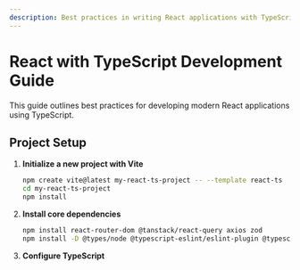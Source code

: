 ```yaml
---
description: Best practices in writing React applications with TypeScript
---
```


# React with TypeScript Development Guide

This guide outlines best practices for developing modern React applications using TypeScript.

## Project Setup

1. **Initialize a new project with Vite**
   ```bash
   npm create vite@latest my-react-ts-project -- --template react-ts
   cd my-react-ts-project
   npm install
   ```

2. **Install core dependencies**
   ```bash
   npm install react-router-dom @tanstack/react-query axios zod
   npm install -D @types/node @typescript-eslint/eslint-plugin @typescript-eslint/parser
   ```

3. **Configure TypeScript**
